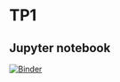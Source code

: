 # TP1
## Jupyter notebook
[![Binder](https://mybinder.org/badge_logo.svg)](https://gesis.mybinder.org/binder/v2/gh/ipython/ipython-in-depth/7e5ce96cc9251083979efdfc393425f1229a4a68?filepath=binder%2FIndex.ipynb)
